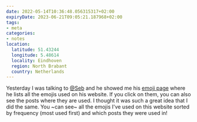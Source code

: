 ```yaml
---
date: 2022-05-14T10:36:48.056315317+02:00
expiryDate: 2023-06-21T09:05:21.187968+02:00
tags:
- meta
categories:
- notes
location:
  latitude: 51.43244
  longitude: 5.48614
  locality: Eindhoven
  region: North Brabant
  country: Netherlands
---
```


Yesterday I was talking to [@Seb](https://seblog.nl/) and he showed me his [emoji page](http://seblog.nl/emoji) where he lists all the emojis used on his website. If you click on them, you can also see the posts where they are used. I thought it was such a great idea that I did the same. You ~can see~ all the emojis I've used on this website sorted by frequency (most used first) and which posts they were used in!
